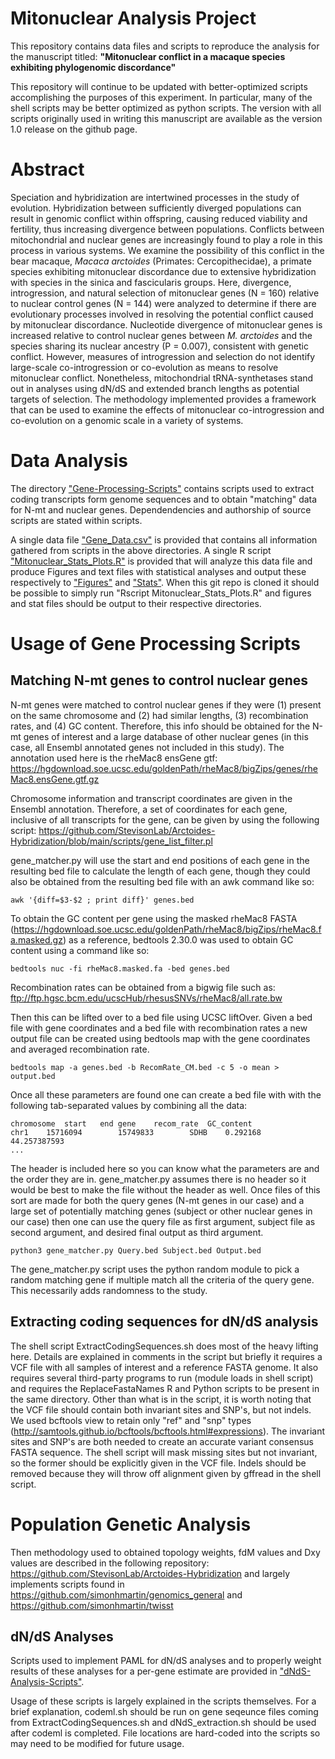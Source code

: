 # Mitonuclear Analysis Project
This repository contains data files and scripts to reproduce the analysis for the manuscript titled: **"Mitonuclear conflict in a macaque species exhibiting phylogenomic discordance"**

This repository will continue to be updated with better-optimized scripts accomplishing the purposes of this experiment. In particular, many of the shell scripts may be better optimized as python scripts. The version with all scripts originally used in writing this manuscript are available as the version 1.0 release on the github page.

# Abstract 

Speciation and hybridization are intertwined processes in the study of evolution. Hybridization between sufficiently diverged populations can result in genomic conflict within offspring, causing reduced viability and fertility, thus increasing divergence between populations. Conflicts between mitochondrial and nuclear genes are increasingly found to play a role in this process in various systems. We examine the possibility of this conflict in the bear macaque, *Macaca arctoides* (Primates: Cercopithecidae), a primate species exhibiting mitonuclear discordance due to extensive hybridization with species in the sinica and fascicularis groups. Here, divergence, introgression, and natural selection of mitonuclear genes (N = 160) relative to nuclear control genes (N = 144) were analyzed to determine if there are evolutionary processes involved in resolving the potential conflict caused by mitonuclear discordance. Nucleotide divergence of mitonuclear genes is increased relative to control nuclear genes between *M. arctoides* and the species sharing its nuclear ancestry (P = 0.007), consistent with genetic conflict. However, measures of introgression and selection do not identify large-scale co-introgression or co-evolution as means to resolve mitonuclear conflict. Nonetheless, mitochondrial tRNA-synthetases stand out in analyses using dN/dS and extended branch lengths as potential targets of selection. The methodology implemented provides a framework that can be used to examine the effects of mitonuclear co-introgression and co-evolution on a genomic scale in a variety of systems.

# Data Analysis

The directory ["Gene-Processing-Scripts"](https://github.com/StevisonLab/Mitonuclear-Analysis-Project/tree/master/Gene-Processing-Scripts)
contains scripts used to extract coding transcripts form genome sequences and to obtain "matching" data for N-mt and nuclear genes. Dependendencies and authorship of source scripts are stated within scripts.

A single data file ["Gene_Data.csv"](https://github.com/StevisonLab/Mitonuclear-Analysis-Project/blob/master/Gene_Data.csv) is provided that contains all information gathered from scripts in the above directories. A single R script ["Mitonuclear\_Stats\_Plots.R"](https://github.com/StevisonLab/Mitonuclear-Analysis-Project/blob/master/Mitonuclear_Stats_Plots.R) is provided that will analyze this data file and produce Figures and text files with statistical analyses and output these respectively to ["Figures"](https://github.com/StevisonLab/Mitonuclear-Analysis-Project/tree/master/Figures) and ["Stats"](https://github.com/StevisonLab/Mitonuclear-Analysis-Project/tree/master/Stats). When this git repo is cloned it should be possible to simply run "Rscript Mitonuclear_Stats_Plots.R" and figures and stat files should be output to their respective directories.

# Usage of Gene Processing Scripts

## Matching N-mt genes to control nuclear genes

N-mt genes were matched to control nuclear genes if they were (1) present on the same chromosome and (2) had similar lengths, (3) recombination rates, and (4) GC content. Therefore, this info should be obtained for the N-mt genes of interest and a large database of other nuclear genes (in this case, all Ensembl annotated genes not included in this study). The annotation used here is the rheMac8 ensGene gtf: https://hgdownload.soe.ucsc.edu/goldenPath/rheMac8/bigZips/genes/rheMac8.ensGene.gtf.gz

Chromosome information and transcript coordinates are given in the Ensembl annotation. Therefore, a set of coordinates for each gene, inclusive of all transcripts for the gene, can be given by using the following script: https://github.com/StevisonLab/Arctoides-Hybridization/blob/main/scripts/gene_list_filter.pl

gene_matcher.py will use the start and end positions of each gene in the resulting bed file to calculate the length of each gene, though they could also be obtained from the resulting bed file with an awk command like so:

```
awk '{diff=$3-$2 ; print diff}' genes.bed
```

To obtain the GC content per gene using the masked rheMac8 FASTA (https://hgdownload.soe.ucsc.edu/goldenPath/rheMac8/bigZips/rheMac8.fa.masked.gz) as a reference, bedtools 2.30.0 was used to obtain GC content using a command like so:

```
bedtools nuc -fi rheMac8.masked.fa -bed genes.bed
```

Recombination rates can be obtained from a bigwig file such as: ftp://ftp.hgsc.bcm.edu/ucscHub/rhesusSNVs/rheMac8/all.rate.bw

Then this can be lifted over to a bed file using UCSC liftOver. Given a bed file with gene coordinates and a bed file with recombination rates a new output file can be created using bedtools map with the gene coordinates and averaged recombination rate.

```
bedtools map -a genes.bed -b RecomRate_CM.bed -c 5 -o mean > output.bed
```
Once all these parameters are found one can create a bed file with with the following tab-separated values by combining all the data:

```
chromosome	start	end	gene	recom_rate	GC_content
chr1    15716094        15749833        SDHB    0.292168        44.257387593
...
```

The header is included here so you can know what the parameters are and the order they are in. gene_matcher.py assumes there is no header so it would be best to make the file without the header as well. Once files of this sort are made for both the query genes (N-mt genes in our case) and a large set of potentially matching genes (subject or other nuclear genes in our case) then one can use the query file as first argument, subject file as second argument, and desired final output as third argument.

```
python3 gene_matcher.py Query.bed Subject.bed Output.bed
```

The gene_matcher.py script uses the python random module to pick a random matching gene if multiple match all the criteria of the query gene. This necessarily adds randomness to the study.

## Extracting coding sequences for dN/dS analysis

The shell script ExtractCodingSequences.sh does most of the heavy lifting here. Details are explained in comments in the script but briefly it requires a VCF file with all samples of interest and a reference FASTA genome. It also requires several third-party programs to run (module loads in shell script) and requires the ReplaceFastaNames R and Python scripts to be present in the same directory. Other than what is in the script, it is worth noting that the VCF file should contain both invariant sites and SNP's, but not indels. We used bcftools view to retain only "ref" and "snp" types (http://samtools.github.io/bcftools/bcftools.html#expressions). The invariant sites and SNP's are both needed to create an accurate variant consensus FASTA sequence. The shell script will mask missing sites but not invariant, so the former should be explicitly given in the VCF file. Indels should be removed because they will throw off alignment given by gffread in the shell script.

# Population Genetic Analysis

Then methodology used to obtained topology weights, fdM values and Dxy values are described in the following repository: https://github.com/StevisonLab/Arctoides-Hybridization and largely implements scripts found in https://github.com/simonhmartin/genomics_general and https://github.com/simonhmartin/twisst

## dN/dS Analyses

Scripts used to implement PAML for dN/dS analyses and to properly weight results of these analyses for a per-gene estimate are provided in ["dNdS-Analysis-Scripts"](https://github.com/StevisonLab/Mitonuclear-Analysis-Project/tree/master/dNdS-Analysis-Scripts).

Usage of these scripts is largely explained in the scripts themselves. For a brief explanation, codeml.sh should be run on gene seqeunce files coming from ExtractCodingSequences.sh and dNdS_extraction.sh should be used after codeml is completed. File locations are hard-coded into the scripts so may need to be modified for future usage.
